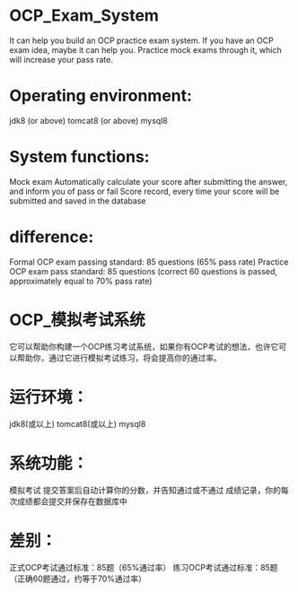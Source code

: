 # OCP_Exam_System
It can help you build an OCP practice exam system. If you have an OCP exam idea, maybe it can help you. Practice mock exams through it, which will increase your pass rate.

# Operating environment:
jdk8 (or above)
tomcat8 (or above)
mysql8

# System functions:
Mock exam
Automatically calculate your score after submitting the answer, and inform you of pass or fail
Score record, every time your score will be submitted and saved in the database

# difference:
Formal OCP exam passing standard: 85 questions (65% pass rate)
Practice OCP exam pass standard: 85 questions (correct 60 questions is passed, approximately equal to 70% pass rate)

# OCP_模拟考试系统
它可以帮助你构建一个OCP练习考试系统，如果你有OCP考试的想法，也许它可以帮助你，通过它进行模拟考试练习，将会提高你的通过率。

# 运行环境：
jdk8(或以上) 
tomcat8(或以上)
mysql8

# 系统功能：
模拟考试
提交答案后自动计算你的分数，并告知通过或不通过
成绩记录，你的每次成绩都会提交并保存在数据库中

# 差别：
正式OCP考试通过标准：85题（65%通过率）
练习OCP考试通过标准：85题（正确60题通过，约等于70%通过率）
